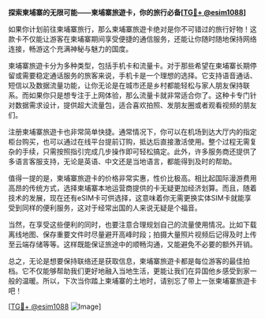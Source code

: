 **探索柬埔寨的无限可能——柬埔寨旅遊卡，你的旅行必备[[TG💪+ @esim1088](https://t.me/s/esim1088)]**

如果你计划前往柬埔寨旅行，那么柬埔寨旅遊卡绝对是你不可错过的旅行好物！这款卡不仅能让游客在柬埔寨期间享受便捷的通信服务，还能让你随时随地保持网络连接，畅游这个充满神秘与魅力的国度。

柬埔寨旅遊卡分为多种类型，包括手机卡和流量卡。对于那些希望在柬埔寨长期停留或需要稳定通话服务的旅客来说，手机卡是一个理想的选择。它支持语音通话、短信以及数据流量功能，让你无论是在城市还是乡村都能轻松与家人朋友保持联系。而如果你只是想专注于上网体验，那么流量卡就非常适合你了。这种卡专门针对数据需求设计，提供超大流量包，适合喜欢拍照、发朋友圈或者观看视频的朋友们。

注册柬埔寨旅遊卡也非常简单快捷。通常情况下，你可以在机场到达大厅内的指定柜台购买，也可以通过在线平台提前订购，抵达后直接激活使用。整个过程无需复杂的手续，只需按照指引完成几步操作即可轻松搞定。此外，许多服务商还提供了多语言客服支持，无论是英语、中文还是当地语言，都能得到及时的帮助。

值得一提的是，柬埔寨旅遊卡的价格非常实惠，性价比极高。相比起国际漫游费用高昂的传统方式，选择柬埔寨本地运营商提供的卡无疑更加经济划算。而且，随着技术的发展，现在还有eSIM卡可供选择，这意味着你无需更换实体SIM卡就能享受到同样的便利服务，这对于经常出国的人来说无疑是个福音。

当然，在享受这些便利的同时，也要注意合理规划自己的流量使用情况。比如下载离线地图、保存重要文件时尽量避开高峰时段；拍摄大量照片视频后记得及时上传至云端存储等等。这样既能保证旅途中的顺畅沟通，又能避免不必要的额外开销。

总之，无论是想要保持联络还是获取信息，柬埔寨旅遊卡都是每位游客的最佳拍档。它不仅能够帮助我们更好地融入当地生活，更能让我们在异国他乡感受到家一般的温暖。所以，下次当你踏上柬埔寨的土地时，请别忘了带上一张柬埔寨旅遊卡吧！

[[TG💪+ @esim1088](https://t.me/s/esim1088) ![Image](https://i.postimg.cc/4NQfJmqS/Snipaste-2025-05-13-00-14-12.png)]